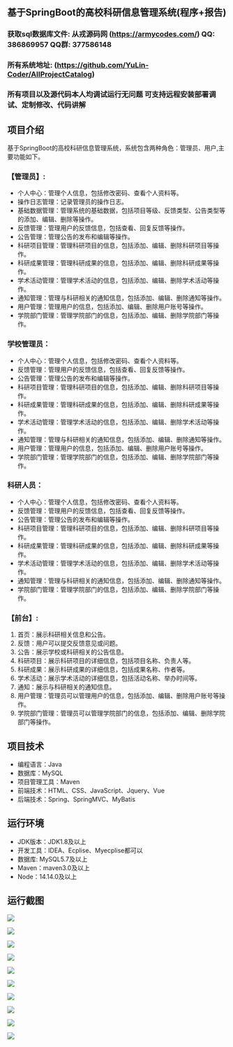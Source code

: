## 基于SpringBoot的高校科研信息管理系统(程序+报告)

###  获取sql数据库文件: 从戎源码网 (https://armycodes.com/) QQ: 386869957 QQ群: 377586148
###  所有系统地址: (https://github.com/YuLin-Coder/AllProjectCatalog) 
###  所有项目以及源代码本人均调试运行无问题 可支持远程安装部署调试、定制修改、代码讲解

## 项目介绍
基于SpringBoot的高校科研信息管理系统，系统包含两种角色：管理员、用户,主要功能如下。

### 【管理员】:
- 个人中心：管理个人信息，包括修改密码、查看个人资料等。
- 操作日志管理：记录管理员的操作日志。
- 基础数据管理：管理系统的基础数据，包括项目等级、反馈类型、公告类型等的添加、编辑、删除等操作。
- 反馈管理：管理用户的反馈信息，包括查看、回复反馈等操作。
- 公告管理：管理公告的发布和编辑等操作。
- 科研项目管理：管理科研项目的信息，包括添加、编辑、删除科研项目等操作。
- 科研成果管理：管理科研成果的信息，包括添加、编辑、删除科研成果等操作。
- 学术活动管理：管理学术活动的信息，包括添加、编辑、删除学术活动等操作。
- 通知管理：管理与科研相关的通知信息，包括添加、编辑、删除通知等操作。
- 用户管理：管理用户的信息，包括添加、编辑、删除用户账号等操作。
- 学院部门管理：管理学院部门的信息，包括添加、编辑、删除学院部门等操作。

### 学校管理员：
- 个人中心：管理个人信息，包括修改密码、查看个人资料等。
- 反馈管理：管理用户的反馈信息，包括查看、回复反馈等操作。
- 公告管理：管理公告的发布和编辑等操作。
- 科研项目管理：管理科研项目的信息，包括添加、编辑、删除科研项目等操作。
- 科研成果管理：管理科研成果的信息，包括添加、编辑、删除科研成果等操作。
- 学术活动管理：管理学术活动的信息，包括添加、编辑、删除学术活动等操作。
- 通知管理：管理与科研相关的通知信息，包括添加、编辑、删除通知等操作。
- 用户管理：管理用户的信息，包括添加、编辑、删除用户账号等操作。
- 学院部门管理：管理学院部门的信息，包括添加、编辑、删除学院部门等操作。

### 科研人员：
- 个人中心：管理个人信息，包括修改密码、查看个人资料等。
- 反馈管理：管理用户的反馈信息，包括查看、回复反馈等操作。
- 公告管理：管理公告的发布和编辑等操作。
- 科研项目管理：管理科研项目的信息，包括添加、编辑、删除科研项目等操作。
- 科研成果管理：管理科研成果的信息，包括添加、编辑、删除科研成果等操作。
- 学术活动管理：管理学术活动的信息，包括添加、编辑、删除学术活动等操作。
- 通知管理：管理与科研相关的通知信息，包括添加、编辑、删除通知等操作。
- 学院部门管理：管理学院部门的信息，包括添加、编辑、删除学院部门等操作。

### 【前台】:
1. 首页：展示科研相关信息和公告。
2. 反馈：用户可以提交反馈意见或问题。
3. 公告：展示学校或科研相关的公告信息。
4. 科研项目：展示科研项目的详细信息，包括项目名称、负责人等。
5. 科研成果：展示科研成果的详细信息，包括成果名称、作者等。
6. 学术活动：展示学术活动的详细信息，包括活动名称、举办时间等。
7. 通知：展示与科研相关的通知信息。
8. 用户管理：管理员可以管理用户的信息，包括添加、编辑、删除用户账号等操作。
9. 学院部门管理：管理员可以管理学院部门的信息，包括添加、编辑、删除学院部门等操作。

## 项目技术
- 编程语言：Java
- 数据库：MySQL
- 项目管理工具：Maven
- 前端技术：HTML、CSS、JavaScript、Jquery、Vue
- 后端技术：Spring、SpringMVC、MyBatis

## 运行环境
- JDK版本：JDK1.8及以上
- 开发工具：IDEA、Ecplise、Myecplise都可以
- 数据库: MySQL5.7及以上
- Maven：maven3.0及以上
- Node：14.14.0及以上

## 运行截图
![](screenshot/1.png)

![](screenshot/2.png)

![](screenshot/3.png)

![](screenshot/4.png)

![](screenshot/5.png)

![](screenshot/6.png)

![](screenshot/7.png)

![](screenshot/8.png)

![](screenshot/9.png)

![](screenshot/10.png)